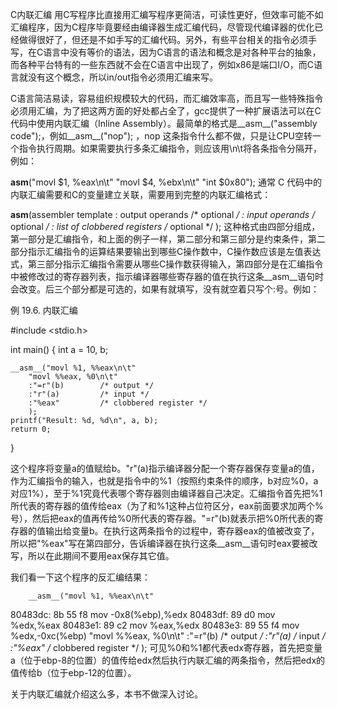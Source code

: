 C内联汇编
用C写程序比直接用汇编写程序更简洁，可读性更好，但效率可能不如汇编程序，因为C程序毕竟要经由编译器生成汇编代码，尽管现代编译器的优化已经做得很好了，但还是不如手写的汇编代码。另外，有些平台相关的指令必须手写，在C语言中没有等价的语法，因为C语言的语法和概念是对各种平台的抽象，而各种平台特有的一些东西就不会在C语言中出现了，例如x86是端口I/O，而C语言就没有这个概念，所以in/out指令必须用汇编来写。

C语言简洁易读，容易组织规模较大的代码，而汇编效率高，而且写一些特殊指令必须用汇编，为了把这两方面的好处都占全了，gcc提供了一种扩展语法可以在C代码中使用内联汇编（Inline Assembly）。最简单的格式是__asm__("assembly code");，例如__asm__("nop"); ，nop 这条指令什么都不做，只是让CPU空转一个指令执行周期。如果需要执行多条汇编指令，则应该用\n\t将各条指令分隔开，例如：

__asm__("movl $1, %eax\n\t"
	"movl $4, %ebx\n\t"
	"int $0x80");
通常 C 代码中的内联汇编需要和C的变量建立关联，需要用到完整的内联汇编格式：

__asm__(assembler template 
	: output operands                  /* optional */
	: input operands                   /* optional */
	: list of clobbered registers      /* optional */
	);
这种格式由四部分组成，第一部分是汇编指令，和上面的例子一样，第二部分和第三部分是约束条件，第二部分指示汇编指令的运算结果要输出到哪些C操作数中，C操作数应该是左值表达式，第三部分指示汇编指令需要从哪些C操作数获得输入，第四部分是在汇编指令中被修改过的寄存器列表，指示编译器哪些寄存器的值在执行这条__asm__语句时会改变。后三个部分都是可选的，如果有就填写，没有就空着只写个:号。例如：

例 19.6. 内联汇编

#include <stdio.h>

int main() 
{
        int a = 10, b;

	__asm__("movl %1, %%eax\n\t"
		"movl %%eax, %0\n\t"
		:"=r"(b)        /* output */
		:"r"(a)         /* input */
		:"%eax"         /* clobbered register */
		);
	printf("Result: %d, %d\n", a, b);
	return 0;
}

这个程序将变量a的值赋给b。"r"(a)指示编译器分配一个寄存器保存变量a的值，作为汇编指令的输入，也就是指令中的%1（按照约束条件的顺序，b对应%0，a对应1%），至于%1究竟代表哪个寄存器则由编译器自己决定。汇编指令首先把%1所代表的寄存器的值传给eax（为了和%1这种占位符区分，eax前面要求加两个%号），然后把eax的值再传给%0所代表的寄存器。"=r"(b)就表示把%0所代表的寄存器的值输出给变量b。在执行这两条指令的过程中，寄存器eax的值被改变了，所以把"%eax"写在第四部分，告诉编译器在执行这条__asm__语句时eax要被改写，所以在此期间不要用eax保存其它值。

我们看一下这个程序的反汇编结果：

        __asm__("movl %1, %%eax\n\t"
 80483dc:       8b 55 f8                mov    -0x8(%ebp),%edx
 80483df:       89 d0                   mov    %edx,%eax
 80483e1:       89 c2                   mov    %eax,%edx
 80483e3:       89 55 f4                mov    %edx,-0xc(%ebp)
                "movl %%eax, %0\n\t"
                :"=r"(b)        /* output */
                :"r"(a)         /* input */
                :"%eax"         /* clobbered register */
                );
可见%0和%1都代表edx寄存器，首先把变量a（位于ebp-8的位置）的值传给edx然后执行内联汇编的两条指令，然后把edx的值传给b（位于ebp-12的位置）。

关于内联汇编就介绍这么多，本书不做深入讨论。


